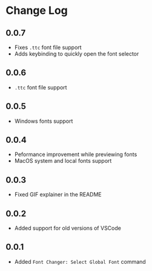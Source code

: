 # Change Log

## 0.0.7
- Fixes `.ttc` font file support
- Adds keybinding to quickly open the font selector

## 0.0.6
- `.ttc` font file support 

## 0.0.5
- Windows fonts support

## 0.0.4
- Peformance improvement while previewing fonts
- MacOS system and local fonts support

## 0.0.3
- Fixed GIF explainer in the README

## 0.0.2 
- Added support for old versions of VSCode

## 0.0.1
- Added `Font Changer: Select Global Font` command

